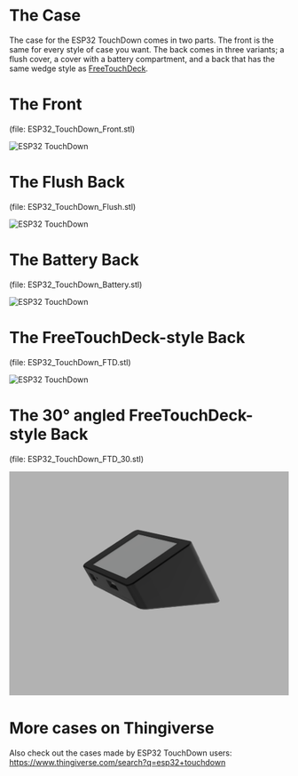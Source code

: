 # The Case

The case for the ESP32 TouchDown comes in two parts. The front is the same for every style of case you want. The back comes in three variants; a flush cover,
a cover with a battery compartment, and a back that has the same wedge style as [FreeTouchDeck](https://github.com/DustinWatts/FreeTouchDeck). 

# The Front
(file: ESP32_TouchDown_Front.stl)

![ESP32 TouchDown](http://www.dustinwatts.nl/ESP32-TouchDown/docs/ESP32_TouchDown_Case.png)

# The Flush Back
(file: ESP32_TouchDown_Flush.stl)

![ESP32 TouchDown](http://www.dustinwatts.nl/ESP32-TouchDown/docs/ESP32_TouchDown_Case_Flush.png)

# The Battery Back
(file: ESP32_TouchDown_Battery.stl)

![ESP32 TouchDown](http://www.dustinwatts.nl/ESP32-TouchDown/docs/ESP32_TouchDown_Case_with_Battery.png)

# The FreeTouchDeck-style Back
(file: ESP32_TouchDown_FTD.stl)

![ESP32 TouchDown](http://www.dustinwatts.nl/ESP32-TouchDown/docs/ESP32_TouchDown_Case_FTD.png)

# The 30° angled FreeTouchDeck-style Back
(file: ESP32_TouchDown_FTD_30.stl)

![ESP32 TouchDown](../Images/ESP32_TouchDown_Case_FTD_30.png)

# More cases on Thingiverse

Also check out the cases made by ESP32 TouchDown users:  https://www.thingiverse.com/search?q=esp32+touchdown

